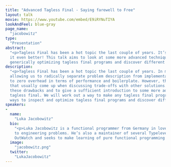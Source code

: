 ```yaml
---
title: "Advanced Tagless Final - Saying farewell to Free"
layout: talk
movie: https://www.youtube.com/embed/E9iRYNuTIYA
lookAndFeel: blue-gray
page_name:
  "jacobowitz"
type:
  "Presentation"
abstract:
  "<p>Tagless Final has been a hot topic the last couple of years. It’s a great concept, but we can make 
  it even better! This talk aims to look at some more advanced techniques like making any inspecting and
  generically optimizing tagless final programs and discover different libraries on the way. </p>"
description:
  "<p>Tagless Final has been a hot topic the last couple of years. In many ways it is a great concept 
  allowing us to radically separate problem description from implementation, while also having close 
  to zero overhead in terms of performance and boilerplate. However, there are still some drawbacks 
  that usually come up when discussing trade-offs with other solutions. This talk aims to mitigate 
  these drawbacks and to give a sufficient introduction to some more advanced techniques dealing with 
  tagless final. We will work out a way to make any tagless final program stack-safe, look at different 
  ways to inspect and optimize tagless final programs and discover different libraries on the way. </p> "
speakers:
-
  name:
    "Luka Jacobowitz"
  bio:
    "<p>Luka Jacobowitz is a functional programmer from Germany in love with finding great abstractions 
    to engineering problems. He’s also a maintainer of several Typelevel projects, including Cats and 
    OutWatch and seeks to make learning of pure functional programming as easy as possible. </p>"
  image:
    "jacobowitz.png"
  twitter:
    "LukaJacobowitz"
---
```

